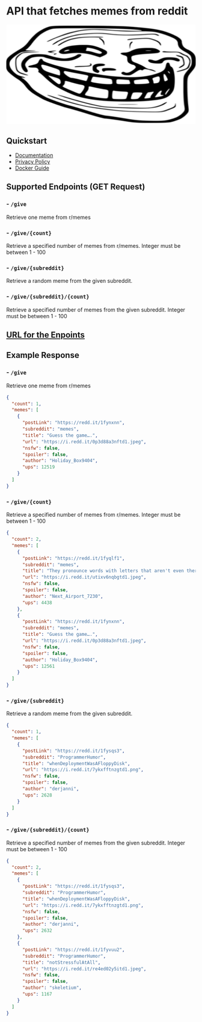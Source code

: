 # API that fetches memes from reddit
![](assets/trollface.png)

## Quickstart
 - [Documentation](https://github.com/KrishnaSSH/Memes-API/blob/main/markdown/Documentation.md)
 - [Privacy Policy](https://github.com/KrishnaSSH/Memes-API/blob/main/markdown/PrivacyPolicy.md)
 - [Docker Guide](https://github.com/KrishnaSSH/Memes-API/blob/main/markdown/Docker.md)


## Supported Endpoints (GET Request)

### - `/give`
Retrieve one meme from r/memes

### - `/give/{count}`
Retrieve a specified number of memes from r/memes. Integer must be between 1 - 100

### - `/give/{subreddit}`
Retrieve a random meme from the given subreddit.

### - `/give/{subreddit}/{count}`
Retrieve a specified number of memes  from the given subreddit.  Integer must be between 1 - 100


## [URL for the Enpoints](https://memesapi.vercel.app/) 



## Example Response 
### - `/give`
Retrieve one meme from r/memes
```json
{
  "count": 1,
  "memes": [
    {
      "postLink": "https://redd.it/1fynxnn",
      "subreddit": "memes",
      "title": "Guess the game….",
      "url": "https://i.redd.it/0p3d88a3nftd1.jpeg",
      "nsfw": false,
      "spoiler": false,
      "author": "Holiday_Box9404",
      "ups": 12519
    }
  ]
}

```

### - `/give/{count}`
Retrieve a specified number of memes from r/memes. Integer must be between 1 - 100

```json
{
  "count": 2,
  "memes": [
    {
      "postLink": "https://redd.it/1fyqlf1",
      "subreddit": "memes",
      "title": "They pronounce words with letters that aren't even there",
      "url": "https://i.redd.it/utixv6nqbgtd1.jpeg",
      "nsfw": false,
      "spoiler": false,
      "author": "Next_Airport_7230",
      "ups": 4438
    },
    {
      "postLink": "https://redd.it/1fynxnn",
      "subreddit": "memes",
      "title": "Guess the game….",
      "url": "https://i.redd.it/0p3d88a3nftd1.jpeg",
      "nsfw": false,
      "spoiler": false,
      "author": "Holiday_Box9404",
      "ups": 12561
    }
  ]
}

```

### - `/give/{subreddit}`
Retrieve a random meme from the given subreddit.

```json
{
  "count": 1,
  "memes": [
    {
      "postLink": "https://redd.it/1fysqs3",
      "subreddit": "ProgrammerHumor",
      "title": "whenDeploymentWasAFloppyDisk",
      "url": "https://i.redd.it/7ykxfftnzgtd1.png",
      "nsfw": false,
      "spoiler": false,
      "author": "derjanni",
      "ups": 2628
    }
  ]
}

```


### - `/give/{subreddit}/{count}`
Retrieve a specified number of memes  from the given subreddit.  Integer must be between 1 - 100


```json
{
  "count": 2,
  "memes": [
    {
      "postLink": "https://redd.it/1fysqs3",
      "subreddit": "ProgrammerHumor",
      "title": "whenDeploymentWasAFloppyDisk",
      "url": "https://i.redd.it/7ykxfftnzgtd1.png",
      "nsfw": false,
      "spoiler": false,
      "author": "derjanni",
      "ups": 2632
    },
    {
      "postLink": "https://redd.it/1fyvuu2",
      "subreddit": "ProgrammerHumor",
      "title": "notStressfulAtAll",
      "url": "https://i.redd.it/re4ed02y5itd1.jpeg",
      "nsfw": false,
      "spoiler": false,
      "author": "skeletium",
      "ups": 1167
    }
  ]
}

```

